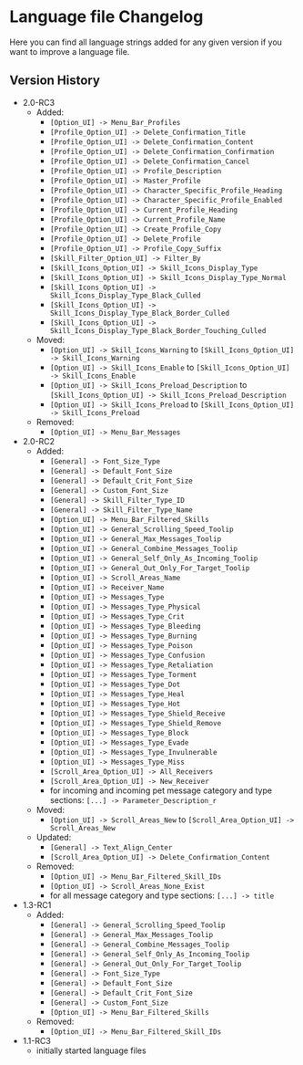 # Language file Changelog

Here you can find all language strings added for any given version if you want to improve a language file.

## Version History

* 2.0-RC3
	* Added:
		* `[Option_UI] -> Menu_Bar_Profiles`
		* `[Profile_Option_UI] -> Delete_Confirmation_Title`
		* `[Profile_Option_UI] -> Delete_Confirmation_Content`
		* `[Profile_Option_UI] -> Delete_Confirmation_Confirmation`
		* `[Profile_Option_UI] -> Delete_Confirmation_Cancel`
		* `[Profile_Option_UI] -> Profile_Description`
		* `[Profile_Option_UI] -> Master_Profile`
		* `[Profile_Option_UI] -> Character_Specific_Profile_Heading`
		* `[Profile_Option_UI] -> Character_Specific_Profile_Enabled`
		* `[Profile_Option_UI] -> Current_Profile_Heading`
		* `[Profile_Option_UI] -> Current_Profile_Name`
		* `[Profile_Option_UI] -> Create_Profile_Copy`
		* `[Profile_Option_UI] -> Delete_Profile`
		* `[Profile_Option_UI] -> Profile_Copy_Suffix`
		* `[Skill_Filter_Option_UI] -> Filter_By`
		* `[Skill_Icons_Option_UI] -> Skill_Icons_Display_Type`
		* `[Skill_Icons_Option_UI] -> Skill_Icons_Display_Type_Normal`
		* `[Skill_Icons_Option_UI] -> Skill_Icons_Display_Type_Black_Culled`
		* `[Skill_Icons_Option_UI] -> Skill_Icons_Display_Type_Black_Border_Culled`
		* `[Skill_Icons_Option_UI] -> Skill_Icons_Display_Type_Black_Border_Touching_Culled`
	* Moved:
		* `[Option_UI] -> Skill_Icons_Warning` to `[Skill_Icons_Option_UI] -> Skill_Icons_Warning`
		* `[Option_UI] -> Skill_Icons_Enable` to `[Skill_Icons_Option_UI] -> Skill_Icons_Enable`
		* `[Option_UI] -> Skill_Icons_Preload_Description` to `[Skill_Icons_Option_UI] -> Skill_Icons_Preload_Description`
		* `[Option_UI] -> Skill_Icons_Preload` to `[Skill_Icons_Option_UI] -> Skill_Icons_Preload`
	* Removed:
		* `[Option_UI] -> Menu_Bar_Messages`
* 2.0-RC2
	* Added:
		* `[General] -> Font_Size_Type`
		* `[General] -> Default_Font_Size`
		* `[General] -> Default_Crit_Font_Size`
		* `[General] -> Custom_Font_Size`
		* `[General] -> Skill_Filter_Type_ID`
		* `[General] -> Skill_Filter_Type_Name`
		* `[Option_UI] -> Menu_Bar_Filtered_Skills`
		* `[Option_UI] -> General_Scrolling_Speed_Toolip`
		* `[Option_UI] -> General_Max_Messages_Toolip`
		* `[Option_UI] -> General_Combine_Messages_Toolip`
		* `[Option_UI] -> General_Self_Only_As_Incoming_Toolip`
		* `[Option_UI] -> General_Out_Only_For_Target_Toolip`
		* `[Option_UI] -> Scroll_Areas_Name`
		* `[Option_UI] -> Receiver_Name`
		* `[Option_UI] -> Messages_Type`
		* `[Option_UI] -> Messages_Type_Physical`
		* `[Option_UI] -> Messages_Type_Crit`
		* `[Option_UI] -> Messages_Type_Bleeding`
		* `[Option_UI] -> Messages_Type_Burning`
		* `[Option_UI] -> Messages_Type_Poison`
		* `[Option_UI] -> Messages_Type_Confusion`
		* `[Option_UI] -> Messages_Type_Retaliation`
		* `[Option_UI] -> Messages_Type_Torment`
		* `[Option_UI] -> Messages_Type_Dot`
		* `[Option_UI] -> Messages_Type_Heal`
		* `[Option_UI] -> Messages_Type_Hot`
		* `[Option_UI] -> Messages_Type_Shield_Receive`
		* `[Option_UI] -> Messages_Type_Shield_Remove`
		* `[Option_UI] -> Messages_Type_Block`
		* `[Option_UI] -> Messages_Type_Evade`
		* `[Option_UI] -> Messages_Type_Invulnerable`
		* `[Option_UI] -> Messages_Type_Miss`
		* `[Scroll_Area_Option_UI] -> All_Receivers`
		* `[Scroll_Area_Option_UI] -> New_Receiver`
		* for incoming and incoming pet message category and type sections: `[...] -> Parameter_Description_r`
	* Moved:
		* `[Option_UI] -> Scroll_Areas_New` to `[Scroll_Area_Option_UI] -> Scroll_Areas_New`
	* Updated:
		* `[General] -> Text_Align_Center`
		* `[Scroll_Area_Option_UI] -> Delete_Confirmation_Content`
	* Removed:
		* `[Option_UI] -> Menu_Bar_Filtered_Skill_IDs`
		* `[Option_UI] -> Scroll_Areas_None_Exist`
		* for all message category and type sections: `[...] -> title`
* 1.3-RC1
	* Added:
		* `[General] -> General_Scrolling_Speed_Toolip`
		* `[General] -> General_Max_Messages_Toolip`
		* `[General] -> General_Combine_Messages_Toolip`
		* `[General] -> General_Self_Only_As_Incoming_Toolip`
		* `[General] -> General_Out_Only_For_Target_Toolip`
		* `[General] -> Font_Size_Type`
		* `[General] -> Default_Font_Size`
		* `[General] -> Default_Crit_Font_Size`
		* `[General] -> Custom_Font_Size`
		* `[Option_UI] -> Menu_Bar_Filtered_Skills`
	* Removed:
		* `[Option_UI] -> Menu_Bar_Filtered_Skill_IDs`
* 1.1-RC3
	* initially started language files
